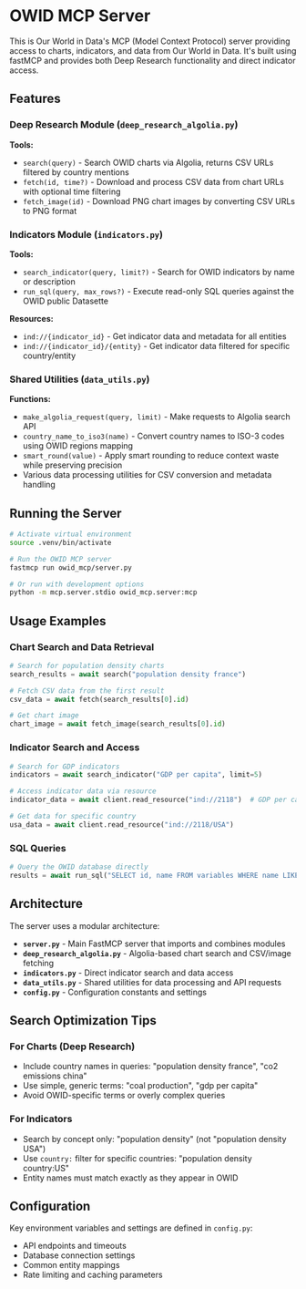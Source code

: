 # OWID MCP Server

This is Our World in Data's MCP (Model Context Protocol) server providing access to charts, indicators, and data from Our World in Data. It's built using fastMCP and provides both Deep Research functionality and direct indicator access.

## Features

### Deep Research Module (`deep_research_algolia.py`)

**Tools:**
- `search(query)` - Search OWID charts via Algolia, returns CSV URLs filtered by country mentions
- `fetch(id, time?)` - Download and process CSV data from chart URLs with optional time filtering
- `fetch_image(id)` - Download PNG chart images by converting CSV URLs to PNG format

### Indicators Module (`indicators.py`)

**Tools:**
- `search_indicator(query, limit?)` - Search for OWID indicators by name or description
- `run_sql(query, max_rows?)` - Execute read-only SQL queries against the OWID public Datasette

**Resources:**
- `ind://{indicator_id}` - Get indicator data and metadata for all entities
- `ind://{indicator_id}/{entity}` - Get indicator data filtered for specific country/entity

### Shared Utilities (`data_utils.py`)

**Functions:**
- `make_algolia_request(query, limit)` - Make requests to Algolia search API
- `country_name_to_iso3(name)` - Convert country names to ISO-3 codes using OWID regions mapping
- `smart_round(value)` - Apply smart rounding to reduce context waste while preserving precision
- Various data processing utilities for CSV conversion and metadata handling

## Running the Server

```bash
# Activate virtual environment
source .venv/bin/activate

# Run the OWID MCP server
fastmcp run owid_mcp/server.py

# Or run with development options
python -m mcp.server.stdio owid_mcp.server:mcp
```

## Usage Examples

### Chart Search and Data Retrieval
```python
# Search for population density charts
search_results = await search("population density france")

# Fetch CSV data from the first result
csv_data = await fetch(search_results[0].id)

# Get chart image
chart_image = await fetch_image(search_results[0].id)
```

### Indicator Search and Access
```python
# Search for GDP indicators
indicators = await search_indicator("GDP per capita", limit=5)

# Access indicator data via resource
indicator_data = await client.read_resource("ind://2118")  # GDP per capita

# Get data for specific country
usa_data = await client.read_resource("ind://2118/USA")
```

### SQL Queries
```python
# Query the OWID database directly
results = await run_sql("SELECT id, name FROM variables WHERE name LIKE '%population%' LIMIT 10")
```

## Architecture

The server uses a modular architecture:

- **`server.py`** - Main FastMCP server that imports and combines modules
- **`deep_research_algolia.py`** - Algolia-based chart search and CSV/image fetching
- **`indicators.py`** - Direct indicator search and data access
- **`data_utils.py`** - Shared utilities for data processing and API requests
- **`config.py`** - Configuration constants and settings

## Search Optimization Tips

### For Charts (Deep Research)
- Include country names in queries: "population density france", "co2 emissions china"
- Use simple, generic terms: "coal production", "gdp per capita"
- Avoid OWID-specific terms or overly complex queries

### For Indicators
- Search by concept only: "population density" (not "population density USA")
- Use `country:` filter for specific countries: "population density country:US"
- Entity names must match exactly as they appear in OWID

## Configuration

Key environment variables and settings are defined in `config.py`:
- API endpoints and timeouts
- Database connection settings
- Common entity mappings
- Rate limiting and caching parameters